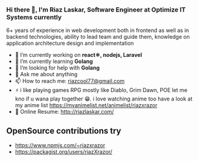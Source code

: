 ### Hi there 👋, I'm Riaz Laskar, Software Engineer at Optimize IT Systems currently

6+ years of experience in web development both in frontend as well as in backend technologies, ability to lead team and guide them, knowledge on application architecture design and implementation


- 🔭 I’m currently working on **react⚛️, nodejs, Laravel** 
- 🌱 I’m currently learning **Golang** 
- 🤔 I’m looking for help with **Golang**
- 💬 Ask me about anything
- 📫 How to reach me: riazcool77@gmail.com
- ⚡ i like playing games RPG mostly like Diablo, Grim Dawn, POE let me kno if u wana play together 😁. 
     i love watching anime too have a look at my anime list 
     https://myanimelist.net/animelist/riazxrazor
 - :page_facing_up: Online Resume: http://riazlaskar.com/

## OpenSource contributions try 
 - https://www.npmjs.com/~riazxrazor
 - https://packagist.org/users/riazXrazor/ 
